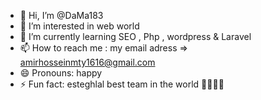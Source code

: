 - 👋 Hi, I’m @DaMa183
- 👀 I’m interested in web world
- 🌱 I’m currently learning SEO , Php , wordpress & Laravel
- 📫 How to reach me : my email adress => amirhosseinmty1616@gmail.com
- 😄 Pronouns: happy
- ⚡ Fun fact: esteghlal best team in the world 💙💙💙💙

<!---
DaMa183/DaMa183 is a ✨ special ✨ repository because its `README.md` (this file) appears on your GitHub profile.
You can click the Preview link to take a look at your changes.
--->
